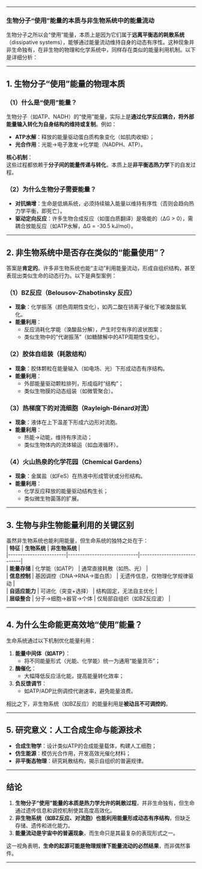 
---

### **生物分子“使用”能量的本质与非生物系统中的能量流动**

生物分子之所以会“使用”能量，本质上是因为它们属于**远离平衡态的耗散系统**（dissipative systems），能够通过能量流动维持自身的动态有序性。这种现象并非生命独有，在非生物的物理和化学系统中，同样存在类似的能量利用机制。以下是详细分析：

---

## **1. 生物分子“使用”能量的物理本质**
### **（1）什么是“使用”能量？**
生物分子（如ATP、NADH）的“使用”能量，实际上是**通过化学反应耦合，将外部能量输入转化为自身结构的维持或复制**。例如：
- **ATP水解**：释放的能量驱动蛋白质构象变化（如肌肉收缩）；
- **光合作用**：光能→电子激发→化学能（NADPH、ATP）。

**核心机制**：  
这些过程都依赖于**分子间的能量传递与转化**，本质上是**非平衡态热力学**下的自发过程。

### **（2）为什么生物分子需要能量？**
- **对抗熵增**：生命是低熵系统，必须持续输入能量以维持有序性（否则会趋向热力学平衡，即死亡）。  
- **驱动定向反应**：许多生物合成反应（如蛋白质翻译）是吸能的（ΔG > 0），需耦合放能反应（如ATP水解，ΔG = -30.5 kJ/mol）。  

---

## **2. 非生物系统中是否存在类似的“能量使用”？**
答案是**肯定的**。许多非生物系统也能“主动”利用能量流动，形成自组织结构，甚至表现出类似生命的动态行为。以下是典型案例：

### **（1）BZ反应（Belousov-Zhabotinsky 反应）**
- **现象**：化学振荡（颜色周期性变化），如丙二酸在铈离子催化下被溴酸盐氧化。  
- **能量利用**：  
  - 反应消耗化学能（溴酸盐分解），产生时空有序的波状图案；  
  - 类似生物中的“代谢振荡”（如糖酵解中的ATP周期性变化）。  

### **（2）胶体自组装（耗散结构）**
- **现象**：胶体颗粒在能量输入（如电场、光）下形成动态有序结构。  
- **能量利用**：  
  - 外部能量驱动颗粒排列，形成临时“结构”；  
  - 类似生物膜的动态组装（如微管聚合）。  

### **（3）热梯度下的对流细胞（Rayleigh-Bénard对流）**
- **现象**：液体在上下温差下形成六边形对流胞。  
- **能量利用**：  
  - 热能→动能，维持有序流动；  
  - 类似生物体内的流体输运（如血液循环）。  

### **（4）火山热泉的化学花园（Chemical Gardens）**
- **现象**：金属盐（如FeS）在热液中形成管状或分形结构。  
- **能量利用**：  
  - 化学反应释放的能量驱动结构生长；  
  - 类似微生物菌落的扩展。  

---

## **3. 生物与非生物能量利用的关键区别**
虽然非生物系统也能利用能量，但生命系统的独特之处在于：  
| **特征**               | **生物系统**                  | **非生物系统**                |  
|------------------------|-----------------------------|-----------------------------|  
| **能量存储**           | 化学能（如ATP）              | 通常直接耗散（如热、光）       |  
| **信息控制**           | 基因调控（DNA→RNA→蛋白质）   | 无遗传信息，仅物理化学规律驱动 |  
| **自适应能力**         | 可进化（突变+选择）           | 结构固定，无法自主优化         |  
| **层级整合**           | 分子→细胞→器官→个体           | 仅局部自组织（如BZ反应波）     |  

---

## **4. 为什么生命能更高效地“使用”能量？**
生命系统通过以下机制优化能量利用：  
1. **能量中间体（如ATP）**：  
   - 将不同能量形式（光能、化学能）统一为通用“能量货币”；  
2. **酶催化**：  
   - 大幅降低反应活化能，提高能量转化效率；  
3. **负反馈调节**：  
   - 如ATP/ADP比例调控代谢速率，避免能量浪费。  

相比之下，非生物系统（如BZ反应）的能量利用是**被动且不可调控的**。

---

## **5. 研究意义：人工合成生命与能源技术**
- **合成生物学**：设计类似ATP的合成能量载体，构建人工细胞；  
- **仿生能源**：模仿光合作用，开发高效光催化材料；  
- **非平衡态物理**：研究耗散结构，揭示自组织的普遍规律。  

---

## **结论**
1. **生物分子“使用”能量的本质是热力学允许的耗散过程**，并非生命独有，但生命通过遗传信息和调控机制使其高度高效化。  
2. **非生物系统（如BZ反应、对流胞）也能利用能量形成动态有序结构**，但缺乏存储、遗传和进化能力。  
3. **能量流动是宇宙中的普遍现象**，而生命只是其最复杂的表现形式之一。  

这一视角表明，**生命的起源可能是物理规律下能量流动的必然结果**，而非偶然事件。

---

